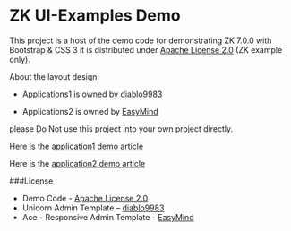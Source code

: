 ZK UI-Examples Demo
==============================

This project is a host of the demo code for demonstrating ZK 7.0.0 with Bootstrap & CSS 3
it is distributed under [Apache License 2.0](http://www.apache.org/licenses/LICENSE-2.0) (ZK example only).

About the layout design:

 * Applications1 is owned by [diablo9983](https://wrapbootstrap.com/theme/unicorn-admin-template-WB0F35928)

 * Applications2 is owned by [EasyMind](https://wrapbootstrap.com/theme/ace-responsive-admin-template-WB0B30DGR)


please Do Not use this project into your own project directly.

Here is the [application1 demo article](http://blog.zkoss.org/index.php/2013/08/13/zk-7-new-theme-system-with-bootstrap-css-3/)

Here is the [application2 demo article](http://books.zkoss.org/wiki/Small_Talks/2013/November/Customizing_Bootstrap_Theme_Demonstration)


###License
	
* Demo Code - [Apache License 2.0](http://www.apache.org/licenses/LICENSE-2.0)
* Unicorn Admin Template – [diablo9983](https://wrapbootstrap.com/theme/unicorn-admin-template-WB0F35928)
* Ace - Responsive Admin Template - [EasyMind](https://wrapbootstrap.com/theme/ace-responsive-admin-template-WB0B30DGR)